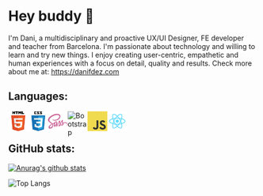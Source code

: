 # Hey buddy 👋  
I'm Dani, a multidisciplinary and proactive UX/UI Designer, FE developer and teacher from Barcelona. I'm passionate about technology and willing to learn and try new things.
I enjoy creating user-centric, empathetic and human experiences with a focus on detail, quality and results.
Check more about me at: https://danifdez.com


## Languages:

<img align="left" alt="HTML5" width="40px" src="https://raw.githubusercontent.com/github/explore/80688e429a7d4ef2fca1e82350fe8e3517d3494d/topics/html/html.png" />
<img align="left" alt="CSS3" width="40px" src="https://raw.githubusercontent.com/github/explore/80688e429a7d4ef2fca1e82350fe8e3517d3494d/topics/css/css.png" />
<img align="left" alt="Sass" width="40px" src="https://raw.githubusercontent.com/github/explore/80688e429a7d4ef2fca1e82350fe8e3517d3494d/topics/sass/sass.png" />
<img align="left" alt="Bootstrap" width="40px" src="https://camo.githubusercontent.com/a664defdd5c2ec93a3fbfb51e0f2aaafa5dc57bf1e13aa47456ced037b3cebe8/68747470733a2f2f676574626f6f7473747261702e636f6d2f646f63732f352e302f6173736574732f6272616e642f626f6f7473747261702d6c6f676f2d736861646f772e706e67" />
<img align="left" alt="JavaScript" width="40px" src="https://raw.githubusercontent.com/github/explore/80688e429a7d4ef2fca1e82350fe8e3517d3494d/topics/javascript/javascript.png" />
<img align="left" alt="React" width="40px" src="https://raw.githubusercontent.com/github/explore/80688e429a7d4ef2fca1e82350fe8e3517d3494d/topics/react/react.png" />
<br />
<br />


## GitHub stats:

[![Anurag's github stats](https://github-readme-stats.vercel.app/api?username=danifdezalonso&show_icons=true&theme=dark)](https://github.com/danifdezalonso/github-readme-stats)

![Top Langs](https://github-readme-stats.vercel.app/api/top-langs/?username=danifdezalonso&show_icons=true&theme=dark)



